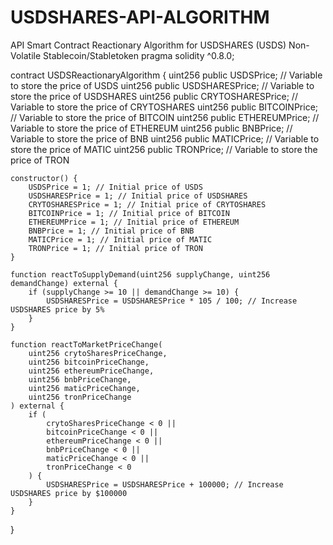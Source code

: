 # USDSHARES-API-ALGORITHM
API Smart Contract Reactionary Algorithm for USDSHARES (USDS) Non-Volatile Stablecoin/Stabletoken
pragma solidity ^0.8.0;

contract USDSReactionaryAlgorithm {
    uint256 public USDSPrice; // Variable to store the price of USDS
    uint256 public USDSHARESPrice; // Variable to store the price of USDSHARES
    uint256 public CRYTOSHARESPrice; // Variable to store the price of CRYTOSHARES
    uint256 public BITCOINPrice; // Variable to store the price of BITCOIN
    uint256 public ETHEREUMPrice; // Variable to store the price of ETHEREUM
    uint256 public BNBPrice; // Variable to store the price of BNB
    uint256 public MATICPrice; // Variable to store the price of MATIC
    uint256 public TRONPrice; // Variable to store the price of TRON

    constructor() {
        USDSPrice = 1; // Initial price of USDS
        USDSHARESPrice = 1; // Initial price of USDSHARES
        CRYTOSHARESPrice = 1; // Initial price of CRYTOSHARES
        BITCOINPrice = 1; // Initial price of BITCOIN
        ETHEREUMPrice = 1; // Initial price of ETHEREUM
        BNBPrice = 1; // Initial price of BNB
        MATICPrice = 1; // Initial price of MATIC
        TRONPrice = 1; // Initial price of TRON
    }

    function reactToSupplyDemand(uint256 supplyChange, uint256 demandChange) external {
        if (supplyChange >= 10 || demandChange >= 10) {
            USDSHARESPrice = USDSHARESPrice * 105 / 100; // Increase USDSHARES price by 5%
        }
    }

    function reactToMarketPriceChange(
        uint256 crytoSharesPriceChange,
        uint256 bitcoinPriceChange,
        uint256 ethereumPriceChange,
        uint256 bnbPriceChange,
        uint256 maticPriceChange,
        uint256 tronPriceChange
    ) external {
        if (
            crytoSharesPriceChange < 0 ||
            bitcoinPriceChange < 0 ||
            ethereumPriceChange < 0 ||
            bnbPriceChange < 0 ||
            maticPriceChange < 0 ||
            tronPriceChange < 0
        ) {
            USDSHARESPrice = USDSHARESPrice + 100000; // Increase USDSHARES price by $100000
        }
    }
}
